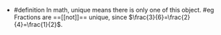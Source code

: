 - #definition In math, unique means there is only one of this object. #eg Fractions are ==[[not]]== unique, since $\frac{3}{6}=\frac{2}{4}=\frac{1}{2}$.